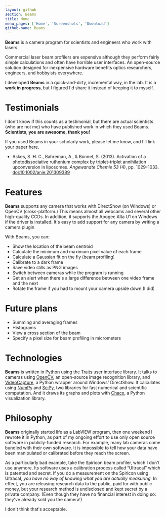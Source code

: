 ```yaml
---
layout: github
section: Beams
title: Home
menu_pages: ['Home', 'Screenshots', 'Download']
github-name: Beams
---
```

<p class="bigparagraph">
<strong>Beams</strong> is a camera program for scientists and engineers who work with lasers.
</p>

Commercial laser beam profilers are expensive although they perform fairly simple calculations and often have horrible user interfaces.
An open-source solution designed for inexpensive hardware benefits optics researchers, engineers, and hobbyists everywhere.

I developed **Beams** in a quick-and-dirty, incremental way, in the lab.
It is a **work in progress**, but I figured I'd share it instead of keeping it to myself.

# Testimonials #

I don't know if this counts as a testimonial, but there are actual scientists (who are not me) who have published work in which they used Beams.
**Scientists, you are awesome, thank you!**

If you used Beams in your scholarly work, please let me know, and I'll link your paper here.

- Askes, S. H. C., Bahreman, A., & Bonnet, S. (2013).
  Activation of a photodissociative ruthenium complex by triplet-triplet annihilation upconversion in liposomes.
  _Angewandte Chemie 53_ (4), pp. 1029-1033.
  [doi:10.1002/anie.201309389](http://dx.doi.org/10.1002/anie.201309389)

# Features #

**Beams** supports any camera that works with DirectShow (on Windows) or OpenCV (cross-platform.)
This means almost all webcams and several other high-quality CCDs.
In addition, it supports the Apogee Alta U1 on Windows if the driver is installed.
It's easy to add support for any camera by writing a camera plugin.

With Beams, you can:

- Show the location of the beam centroid
- Calculate the minimum and maximum pixel value of each frame
- Calculate a Gaussian fit on the fly (beam profiling)
- Calibrate to a dark frame
- Save video stills as PNG images
- Switch between cameras while the program is running
- Get an alert when there's a large difference between one video frame and the next
- Rotate the frame if you had to mount your camera upside down (I did)

# Future plans #

- Summing and averaging frames
- Histograms
- View a cross section of the beam
- Specify a pixel size for beam profiling in micrometers

# Technologies #

**Beams** is written in [Python](http://www.python.org/) using the [Traits](http://code.enthought.com/projects/traits/) user interface library.
It talks to cameras using [OpenCV](http://opencv.willowgarage.com/wiki/), an open-source image recognition library, and [VideoCapture](http://videocapture.sourceforge.net/), a Python wrapper around Windows' DirectShow.
It calculates using [NumPy](http://numpy.scipy.org/) and [SciPy](http://www.scipy.org/), two libraries for fast numerical and scientific computation.
And it draws its graphs and plots with [Chaco](http://code.enthought.com/chaco/), a Python visualization library.

# Philosophy #

**Beams** originally started life as a LabVIEW program, then one weekend I rewrote it in Python, as part of my ongoing effort to use only open source software in publicly-funded research.
For example, many lab cameras come bundled with their own software.
It is impossible to tell how your data have been manipulated or calibrated before they reach the screen.

As a particularly bad example, take the Spiricon beam profiler, which I don't use anymore.
Its software uses a calibration process called “Ultracal” which is patented and secret.
If you do a measurement on the Spiricon using Ultracal, _you have no way of knowing what you are actually measuring._
In effect, you are releasing research data to the public, paid for with public money, but your research method is undisclosed and kept secret by a private company.
(Even though they have no financial interest in doing so: they've already sold you the camera!)

I don't think that's acceptable.
